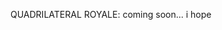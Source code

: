 QUADRILATERAL ROYALE: coming soon... i hope

<!---
where-are-my-pants/where-are-my-pants is a ✨ special ✨ repository because its `README.md` (this file) appears on your GitHub profile.
You can click the Preview link to take a look at your changes.
--->
